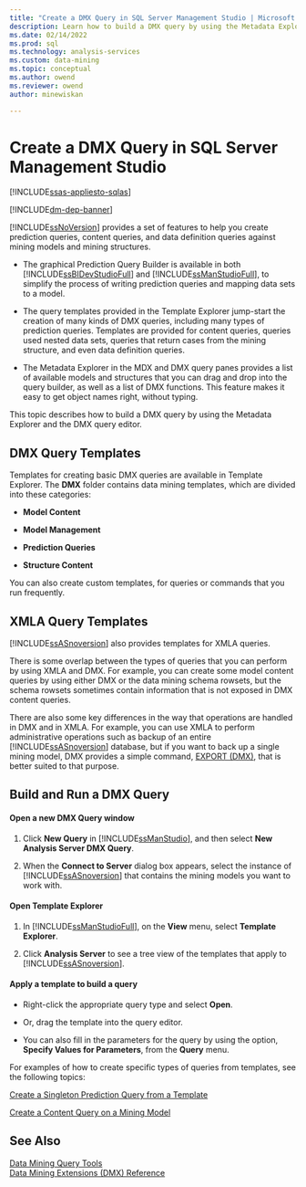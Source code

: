 ```yaml
---
title: "Create a DMX Query in SQL Server Management Studio | Microsoft Docs"
description: Learn how to build a DMX query by using the Metadata Explorer and the DMX query editor SQL Server Data Tools.
ms.date: 02/14/2022
ms.prod: sql
ms.technology: analysis-services
ms.custom: data-mining
ms.topic: conceptual
ms.author: owend
ms.reviewer: owend
author: minewiskan

---
```

# Create a DMX Query in SQL Server Management Studio
[!INCLUDE[ssas-appliesto-sqlas](../includes/ssas-appliesto-sqlas.md)]

[!INCLUDE[dm-dep-banner](../includes/dm-dep-banner.md)]

  [!INCLUDE[ssNoVersion](../includes/ssnoversion-md.md)] provides a set of features to help you create prediction queries, content queries, and data definition queries against mining models and mining structures.  
  
-   The graphical Prediction Query Builder is available in both [!INCLUDE[ssBIDevStudioFull](../includes/ssbidevstudiofull-md.md)] and [!INCLUDE[ssManStudioFull](../includes/ssmanstudiofull-md.md)], to simplify the process of writing prediction queries and mapping data sets to a model.  
  
-   The query templates provided in the Template Explorer jump-start the creation of many kinds of DMX queries, including many types of prediction queries. Templates are provided for content queries, queries used nested data sets, queries that return cases from the mining structure, and even data definition queries.  
  
-   The Metadata Explorer in the MDX and DMX query panes provides a list of available models and structures that you can drag and drop into the query builder, as well as a list of DMX functions. This feature makes it easy to get object names right, without typing.  
  
 This topic describes how to build a DMX query by using the Metadata Explorer and the DMX query editor.  
  
##  <a name="BKMK_Templates"></a> DMX Query Templates  
 Templates for creating basic DMX queries are available in Template Explorer. The **DMX** folder contains data mining templates, which are divided into these categories:  
  
-   **Model Content**  
  
-   **Model Management**  
  
-   **Prediction Queries**  
  
-   **Structure Content**  
  
 You can also create custom templates, for queries or commands that you run frequently.  
  
## XMLA Query Templates  
 [!INCLUDE[ssASnoversion](../includes/ssasnoversion-md.md)] also provides templates for XMLA queries.  
  
 There is some overlap between the types of queries that you can perform by using XMLA and DMX. For example, you can create some model content queries by using either DMX or the data mining schema rowsets, but the schema rowsets sometimes contain information that is not exposed in DMX content queries.  
  
 There are also some key differences in the way that operations are handled in DMX and in XMLA. For example, you can use XMLA to perform administrative operations such as backup of an entire [!INCLUDE[ssASnoversion](../includes/ssasnoversion-md.md)] database, but if you want to back up a single mining model, DMX provides a simple command, [EXPORT &#40;DMX&#41;](/sql/dmx/export-dmx), that is better suited to that purpose.  
  
##  <a name="BKMK_Building_Queries"></a> Build and Run a DMX Query  
  
#### Open a new DMX Query window  
  
1.  Click **New Query** in [!INCLUDE[ssManStudio](../includes/ssmanstudio-md.md)], and then select **New Analysis Server DMX Query**.  
  
2.  When the **Connect to Server** dialog box appears, select the instance of [!INCLUDE[ssASnoversion](../includes/ssasnoversion-md.md)] that contains the mining models you want to work with.  
  
#### Open Template Explorer  
  
1.  In [!INCLUDE[ssManStudioFull](../includes/ssmanstudiofull-md.md)], on the **View** menu, select **Template Explorer**.  
  
2.  Click **Analysis Server** to see a tree view of the templates that apply to [!INCLUDE[ssASnoversion](../includes/ssasnoversion-md.md)].  
  
#### Apply a template to build a query  
  
-   Right-click the appropriate query type and select **Open**.  
  
-   Or, drag the template into the query editor.  
  
-   You can also fill in the parameters for the query by using the option, **Specify Values for Parameters**, from the **Query** menu.  
  
 For examples of how to create specific types of queries from templates, see the following topics:  
  
 [Create a Singleton Prediction Query from a Template](../../analysis-services/data-mining/create-a-singleton-prediction-query-from-a-template.md)  
  
 [Create a Content Query on a Mining Model](../../analysis-services/data-mining/create-a-content-query-on-a-mining-model.md)  
  
## See Also  
 [Data Mining Query Tools](../../analysis-services/data-mining/data-mining-query-tools.md)   
 [Data Mining Extensions &#40;DMX&#41; Reference](/sql/dmx/data-mining-extensions-dmx-reference)  
  
  
